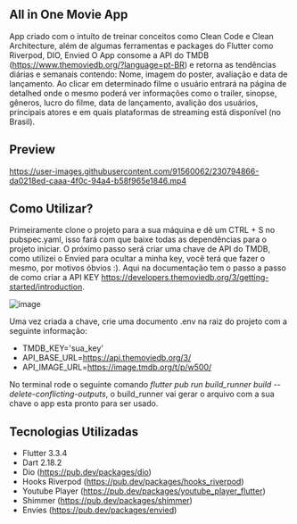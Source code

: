 ## All in One Movie App

App criado com o intuíto de treinar conceitos como Clean Code e Clean Architecture, além de algumas ferramentas e packages do Flutter como Riverpod, DIO, Envied
O App consome a API do TMDB (https://www.themoviedb.org/?language=pt-BR) e retorna as tendências diárias e semanais contendo: Nome, imagem do poster, avaliação e data de lançamento. Ao clicar em determinado filme o usuário entrará na página de detalhed onde o mesmo poderá ver informações como o trailer, sinopse, gêneros, lucro do filme, data de lançamento, avalição dos usuários, principais atores e em quais plataformas de streaming está disponível (no Brasil).


## Preview



https://user-images.githubusercontent.com/91560062/230794866-da0218ed-caaa-4f0c-94a4-b58f965e1846.mp4


## Como Utilizar?

Primeiramente clone o projeto para a sua máquina e dê um CTRL + S no pubspec.yaml, isso fará com que baixe todas as dependências para o projeto iniciar. O próximo passo será criar uma chave de API do TMDB, como utilizei o Envied para ocultar a minha key, você terá que fazer o mesmo, por motivos óbvios :). Aqui na documentação tem o passo a passo de como criar a API KEY https://developers.themoviedb.org/3/getting-started/introduction.

![image](https://user-images.githubusercontent.com/91560062/230795385-2ad24d48-12c7-4950-ad21-42e8b53c6b3e.png)

Uma vez criada a chave, crie uma documento .env na raiz do projeto com a seguinte informação:

- TMDB_KEY='sua_key'
- API_BASE_URL=https://api.themoviedb.org/3/
- API_IMAGE_URL=https://image.tmdb.org/t/p/w500/

No terminal rode o seguinte comando *flutter pub run build_runner build --delete-conflicting-outputs*, o build_runner vai gerar o arquivo com a sua chave o app esta pronto para ser usado.


## Tecnologias Utilizadas

- Flutter 3.3.4
- Dart 2.18.2
- Dio (https://pub.dev/packages/dio)
- Hooks Riverpod (https://pub.dev/packages/hooks_riverpod)
- Youtube Player (https://pub.dev/packages/youtube_player_flutter)
- Shimmer (https://pub.dev/packages/shimmer)
- Envies (https://pub.dev/packages/envied)
